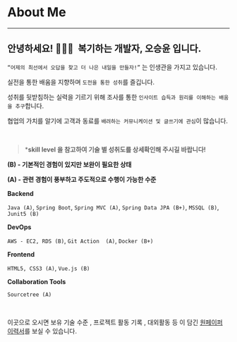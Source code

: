 # About Me

---

## 안녕하세요! 🙇🏻‍♂️  복기하는 개발자, **오승윤** 입니다.

`“어제의 최선에서 오답을 찾고 더 나은 내일을 만들자!”` 는 인생관을 가지고 있습니다.

실전을 통한 배움을 지향하며 `도전을 통한 성취`를 즐깁니다.

성취를 뒷받침하는 실력을 기르기 위해 조사를 통한 `인사이트 습득과 원리를 이해하는 배움을 추구`합니다.

협업의 가치를 알기에 고객과 동료를 `배려하는 커뮤니케이션 및 글쓰기에 관심`이 많습니다.

</br>

> ***skill level 을 참고하여 기술 별 성취도를 상세확인해 주시길 바랍니다!**
> 

**(B) - 기본적인 경험이 있지만 보완이 필요한 상태**

**(A) - 관련 경험이 풍부하고 주도적으로 수행이 가능한 수준**

**Backend**

`Java (A)`,  `Spring Boot`,  `Spring MVC (A)`,  `Spring Data JPA (B+)`,  `MSSQL (B)`,  `Junit5 (B)`

**DevOps**

`AWS - EC2, RDS (B)`, `Git Action  (A)`, `Docker (B+)`

**Frontend**

`HTML5, CSS3 (A)`, `Vue.js (B)`

**Collaboration Tools**

`Sourcetree (A)`

</br>

이곳으로 오시면 보유 기술 수준 , 프로젝트 활동 기록 , 대외활동 등 이 담긴 [원페이퍼 이력서](https://www.notion.so/a123b87b33c54a40ac6f54b296f5f8a9)를 보실 수 있습니다.
